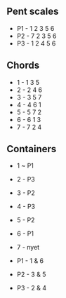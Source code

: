 ## Pent scales
* P1 - 1 2 3 5 6
* P2 - 7 2 3 5 6
* P3 - 1 2 4 5 6

## Chords
* 1 - 1 3 5
* 2 - 2 4 6
* 3 - 3 5 7
* 4 - 4 6 1
* 5 - 5 7 2
* 6 - 6 1 3
* 7 - 7 2 4

## Containers
* 1 ~ P1
* 2 - P3
* 3 - P2
* 4 - P3
* 5 - P2
* 6 - P1
* 7 - nyet

* P1 - 1 & 6
* P2 - 3 & 5
* P3 - 2 & 4
